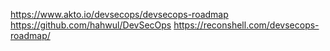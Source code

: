 https://www.akto.io/devsecops/devsecops-roadmap
https://github.com/hahwul/DevSecOps
https://reconshell.com/devsecops-roadmap/
